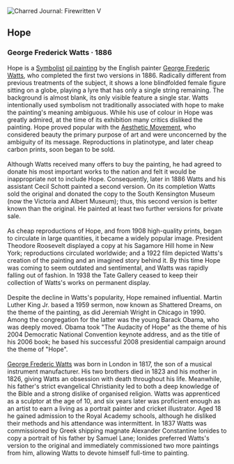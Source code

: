 <div class="artwork-of-the-day">
  <div class="container">
    <div class="img-wrapper">
      <img
        src="https://uploads6.wikiart.org/images/george-frederick-watts/hope-1886(1).jpg!Large.jpg"
        alt="Charred Journal: Firewritten V" />
    </div>
    <div class="artwork-detail">
      <div class="artwork-origin"> 
        <h2 class="artwork-name">Hope</h2>
        <h3 class="artist">
          George Frederick Watts
                    ·  1886
        </h3>
      </div>
      <p class="description">
        <span class="artwork-description-text ng-binding" ng-bind-html="viewModel.ArtworkOfTheDay.Description | unsafe">Hope is a <a target="_blank" href="/en/artists-by-art-movement/symbolism">Symbolist</a> <a target="_blank" href="/en/paintings-by-media/oil-on-sacking">oil painting</a> by the English painter <a target="_blank" href="/en/george-frederick-watts">George Frederic Watts</a>, who completed the first two versions in 1886. Radically different from previous treatments of the subject, it shows a lone blindfolded female figure sitting on a globe, playing a lyre that has only a single string remaining. The background is almost blank, its only visible feature a single star. Watts intentionally used symbolism not traditionally associated with hope to make the painting's meaning ambiguous. While his use of colour in Hope was greatly admired, at the time of its exhibition many critics disliked the painting. Hope proved popular with the <a target="_blank" href="/en/artists-by-art-movement/aestheticism">Aesthetic Movement</a>, who considered beauty the primary purpose of art and were unconcerned by the ambiguity of its message. Reproductions in platinotype, and later cheap carbon prints, soon began to be sold.
<br>
<br>Although Watts received many offers to buy the painting, he had agreed to donate his most important works to the nation and felt it would be inappropriate not to include Hope. Consequently, later in 1886 Watts and his assistant Cecil Schott painted a second version. On its completion Watts sold the original and donated the copy to the South Kensington Museum (now the Victoria and Albert Museum); thus, this second version is better known than the original. He painted at least two further versions for private sale.
<br>
<br>As cheap reproductions of Hope, and from 1908 high-quality prints, began to circulate in large quantities, it became a widely popular image. President Theodore Roosevelt displayed a copy at his Sagamore Hill home in New York; reproductions circulated worldwide; and a 1922 film depicted Watts's creation of the painting and an imagined story behind it. By this time Hope was coming to seem outdated and sentimental, and Watts was rapidly falling out of fashion. In 1938 the Tate Gallery ceased to keep their collection of Watts's works on permanent display.
<br>
<br>Despite the decline in Watts's popularity, Hope remained influential. Martin Luther King Jr. based a 1959 sermon, now known as Shattered Dreams, on the theme of the painting, as did Jeremiah Wright in Chicago in 1990. Among the congregation for the latter was the young Barack Obama, who was deeply moved. Obama took "The Audacity of Hope" as the theme of his 2004 Democratic National Convention keynote address, and as the title of his 2006 book; he based his successful 2008 presidential campaign around the theme of "Hope".
<br>
<br><a target="_blank" href="/en/george-frederick-watts">George Frederic Watts</a> was born in London in 1817, the son of a musical instrument manufacturer. His two brothers died in 1823 and his mother in 1826, giving Watts an obsession with death throughout his life. Meanwhile, his father's strict evangelical Christianity led to both a deep knowledge of the Bible and a strong dislike of organised religion. Watts was apprenticed as a sculptor at the age of 10, and six years later was proficient enough as an artist to earn a living as a portrait painter and cricket illustrator. Aged 18 he gained admission to the Royal Academy schools, although he disliked their methods and his attendance was intermittent. In 1837 Watts was commissioned by Greek shipping magnate Alexander Constantine Ionides to copy a portrait of his father by Samuel Lane; Ionides preferred Watts's version to the original and immediately commissioned two more paintings from him, allowing Watts to devote himself full-time to painting.</span>
                        <div class="text-shadow-container" ng-show="showShadow" style=""></div>
      </p>
    </div>
  </div>

</div>
